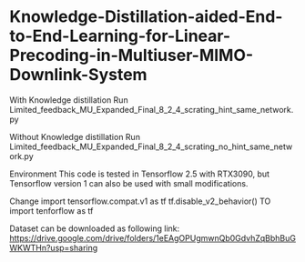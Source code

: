 # Knowledge-Distillation-aided-End-to-End-Learning-for-Linear-Precoding-in-Multiuser-MIMO-Downlink-System

With Knowledge distillation
Run Limited_feedback_MU_Expanded_Final_8_2_4_scrating_hint_same_network.py

Without Knowledge distillation
Run Limited_feedback_MU_Expanded_Final_8_2_4_scrating_no_hint_same_network.py

Environment
This code is tested in Tensorflow 2.5 with RTX3090, but Tensorflow version 1 can also be used with small modifications.

Change
import tensorflow.compat.v1 as tf
tf.disable_v2_behavior()
TO
import tenforflow as tf


Dataset can be downloaded as following link:
https://drive.google.com/drive/folders/1eEAgOPUgmwnQb0GdvhZqBbhBuGWKWTHn?usp=sharing
